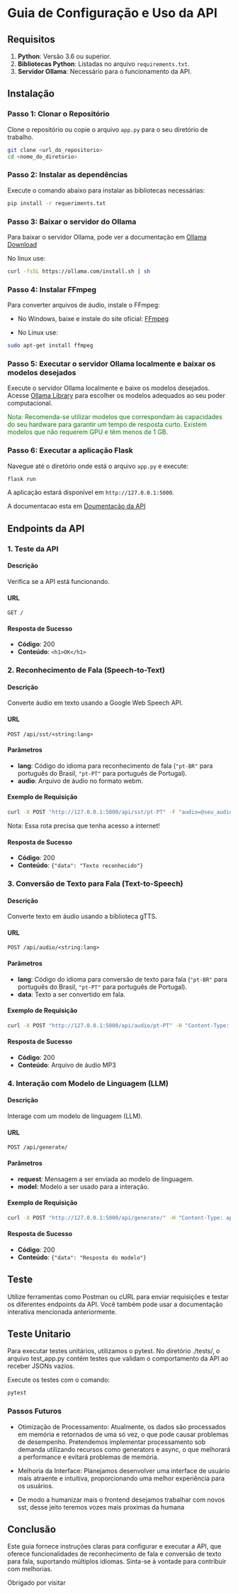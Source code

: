 # Guia de Configuração e Uso da API

## Requisitos

1. **Python**: Versão 3.6 ou superior.
2. **Bibliotecas Python**: Listadas no arquivo `requirements.txt`.
3. **Servidor Ollama**: Necessário para o funcionamento da API.

## Instalação

### Passo 1: Clonar o Repositório

Clone o repositório ou copie o arquivo `app.py` para o seu diretório de trabalho.

```bash
git clone <url_do_repositorio>
cd <nome_do_diretorio>
```

### Passo 2: Instalar as dependências

Execute o comando abaixo para instalar as bibliotecas necessárias:

```bash
pip install -r requeriments.txt
```

### Passo 3: Baixar o servidor do Ollama

Para baixar o servidor Ollama, pode ver a documentação em [Ollama Download](https://ollama.com/download)

No linux use:

```bash
curl -fsSL https://ollama.com/install.sh | sh
```

### Passo 4: Instalar FFmpeg

Para converter arquivos de áudio, instale o FFmpeg:

- No Windows, baixe e instale do site oficial: [FFmpeg](https://ffmpeg.org/download.html)

- No Linux use:

```bash
sudo apt-get install ffmpeg
```

### Passo 5: Executar o servidor Ollama localmente e baixar os modelos desejados

Execute o servidor Ollama localmente e baixe os modelos desejados. Acesse [Ollama Library](https://ollama.com/library) para escolher os modelos adequados ao seu poder computacional.

<span style="color:green">Nota: Recomenda-se utilizar modelos que correspondam às capacidades do seu hardware para garantir um tempo de resposta curto. Existem modelos que não requerem GPU e têm menos de 1 GB.</span>

### Passo 6: Executar a aplicação Flask

Navegue até o diretório onde está o arquivo `app.py` e execute:

```bash
flask run
```

A aplicação estará disponível em `http://127.0.0.1:5000`.

A documentacao esta em [Doumentação da API](http://127.0.0.1:5000/apidocs/)

## Endpoints da API

### 1. Teste da API

#### Descrição

Verifica se a API está funcionando.

#### URL

`GET /`

#### Resposta de Sucesso

- **Código**: 200
- **Conteúdo**: `<h1>OK</h1>`

### 2. Reconhecimento de Fala (Speech-to-Text)

#### Descrição

Converte áudio em texto usando a Google Web Speech API.

#### URL

`POST /api/sst/<string:lang>`

#### Parâmetros

- **lang**: Código do idioma para reconhecimento de fala (`"pt-BR"` para português do Brasil, `"pt-PT"` para português de Portugal).
- **audio**: Arquivo de áudio no formato webm.

#### Exemplo de Requisição

```bash
curl -X POST "http://127.0.0.1:5000/api/sst/pt-PT" -F "audio=@seu_audio.webm"
```

Nota: Essa rota precisa que tenha acesso a internet!

#### Resposta de Sucesso

- **Código**: 200
- **Conteúdo**: `{"data": "Texto reconhecido"}`

### 3. Conversão de Texto para Fala (Text-to-Speech)

#### Descrição

Converte texto em áudio usando a biblioteca gTTS.

#### URL

`POST /api/audio/<string:lang>`

#### Parâmetros

- **lang**: Código do idioma para conversão de texto para fala (`"pt-BR"` para português do Brasil, `"pt-PT"` para português de Portugal).
- **data**: Texto a ser convertido em fala.

#### Exemplo de Requisição

```bash
curl -X POST "http://127.0.0.1:5000/api/audio/pt-PT" -H "Content-Type: application/json" -d '{"data": "Olá, mundo!"}'
```

#### Resposta de Sucesso

- **Código**: 200
- **Conteúdo**: Arquivo de áudio MP3

### 4. Interação com Modelo de Linguagem (LLM)

#### Descrição

Interage com um modelo de linguagem (LLM).

#### URL

`POST /api/generate/`

#### Parâmetros

- **request**: Mensagem a ser enviada ao modelo de linguagem.
- **model**: Modelo a ser usado para a interação.

#### Exemplo de Requisição

```bash
curl -X POST "http://127.0.0.1:5000/api/generate/" -H "Content-Type: application/json" -d '{"request": "Olá, tudo bem?", "model": "modelo-exemplo"}'
```

#### Resposta de Sucesso

- **Código**: 200
- **Conteúdo**: `{"data": "Resposta do modelo"}`

###

## Teste

Utilize ferramentas como Postman ou cURL para enviar requisições e testar os diferentes endpoints da API. Você também pode usar a documentação interativa mencionada anteriormente.

## Teste Unitario

Para executar testes unitários, utilizamos o pytest. No diretório ./tests/, o arquivo test_app.py contém testes que validam o comportamento da API ao receber JSONs vazios.

Execute os testes com o comando:

```python
pytest
```

### Passos Futuros

- Otimização de Processamento: Atualmente, os dados são processados em memória e retornados de uma só vez, o que pode causar problemas de desempenho. Pretendemos implementar processamento sob demanda utilizando recursos como generators e async, o que melhorará a performance e evitará problemas de memória.

- Melhoria da Interface: Planejamos desenvolver uma interface de usuário mais atraente e intuitiva, proporcionando uma melhor experiência para os usuários.

- De modo a humanizar mais o frontend desejamos trabalhar com novos sst, desse jeito teremos vozes mais proximas da humana

## Conclusão

Este guia fornece instruções claras para configurar e executar a API, que oferece funcionalidades de reconhecimento de fala e conversão de texto para fala, suportando múltiplos idiomas. Sinta-se à vontade para contribuir com melhorias.

Obrigado por visitar
